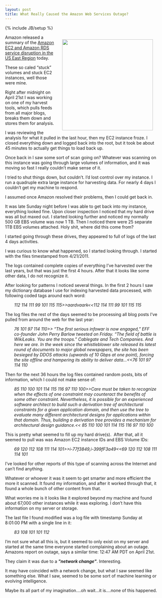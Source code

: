 ```yaml
---
layout: post
title: What Really Caused the Amazon Web Services Outage?
---
```

{% include JB/setup %}

<img style="padding: 15px;" src="http://kinlane-productions.s3.amazonaws.com/matrix-pics/blue-matrix-400.jpg" alt="" width="300" align="right" />Amazon released a summary of the <a href="http://aws.amazon.com/message/65648/">Amazon EC2 and Amazon RDS service disruption in the US East Region</a> today.

These so caled “stuck” volumes and stuck EC2 instances, well those were mine.

Right after midnight on April 21st I was working on one of my harvest tools, which pulls feeds from all major blogs, breaks them down and stores them for analysis.

I was reviewing the analysis for what it pulled in the last hour, then my EC2 instance froze. I closed everything down and logged back into the root, but it took be about 45 minutes to actually get things to load back up.

Once back in I saw some sort of scan going on? Whatever was scanning on this instance was going through large volumes of information, and it was moving so fast I really couldn’t make sense of it.

I tried to shut things down, but couldn’t. I’d lost control over my instance. I run a quadruple extra large instance for harvesting data. For nearly 4 days I couldn’t get my machine to respond.

I assumed once Amazon resolved their problems, then I could get back in.

It was late Sunday night before I was able to get back into my instance, everything looked fine. Upon closer inspection I noticed that my hard drive was all but maxed out. I started looking further and noticed my normally 500 GB EBS volume was now 1 TB. Then I noticed there were 25 separate 1TB EBS volumes attached. Holy shit, where did this come from?

I started going through these drives, they appeared to full of logs of the last 4 days activities.

I was curious to know what happened, so I started looking through. I started with the files timestamped from 4/21/2011.

The logs contained complete copies of everything I’ve harvested over the last years, but that was just the first 4 hours. After that it looks like some other data, I do not recognize it.

After looking for patterns I noticed several things. In the first 2 hours I saw my dictionary database I use for indexing harvested data processed, with following coded tags around each word:
<p style="padding-left: 30px;"><em>112 114 111 99 101 115 115&gt;&gt;aardvaark&lt;&lt;112 114 111 99 101 115 115</em></p>
The log files the rest of the days seemed to be processing all blog posts I’ve pulled from around the web for the last year:
<p style="padding-left: 30px;"><em>76 101 97 114 110&gt;&gt; “The first serious infowar is now engaged,” EFF co-founder John Perry Barlow tweeted on Friday. “The field of battle is WikiLeaks. You are the troops.” Cablegate and Tech Companies. And here we are. In the week since the whistleblower site released its latest round of documents to major global newspapers, the site has been besieged by DDOS attacks (upwards of 10 Gbps at one point), forcing the site offline and hampering its ability to deliver data...&lt;&lt;76 101 97 114 110</em></p>
Then for the next 36 hours the log files contained random posts, bits of information, which I could not make sense of:
<p style="padding-left: 30px;"><em>85 110 100 101 114 115 116 97 110 100&gt;&gt;Care must be taken to recognize when the effects of one constraint may counteract the benefits of some other constraint. Nevertheless, it is possible for an experienced software architect to build such a derivation tree of architectural constraints for a given application domain, and then use the tree to evaluate many different architectural designs for applications within that domain. Thus, building a derivation tree provides a mechanism for architectural design guidance.&lt;&lt; 85 110 100 101 114 115 116 97 110 100</em></p>
This is pretty what seemed to fill up my hard drive(s).  After that, all it seemed to pull was was Amazon EC2 instance IDs and EBS Volume IDs:
<p style="padding-left: 30px;"><em>69 120 112 108 111 114 101&gt;&gt;i-77f3849,i-399fF3a49&lt;&lt;69 120 112 108 111 114 101</em></p>
I’ve looked for other reports of this type of scanning across the Internet and can’t find anything.

Whatever or whoever it was it seem to get smarter and more efficient the more it scanned. It found my information, and after it worked through that, it found a whole bunch of other content from that.

What worries me is it looks like it explored beyond my machine and found about 67,000 other instances while it was exploring. I don’t have this information on my server or storage.

The last file I found modified was a log file with timestamp Sunday at 8:01:00 PM with a single line in it:
<p style="padding-left: 30px;"><em>83 108 101 101 112</em></p>
I’m not sure what all this is, but it seemed to only exist on my server and started at the same time everyone started complaining about an outage. Amazons report on outage, says a similar time: 12:47 AM PDT on April 21st.

They claim it was due to a <em><strong>"network change"</strong></em>. Interesting.

It may have coincided with a network change, but what I saw seemed like something else. What I saw, seemed to be some sort of machine learning or evolving intelligence.

Maybe its all part of my imagination....oh wait...it is....none of this happened.